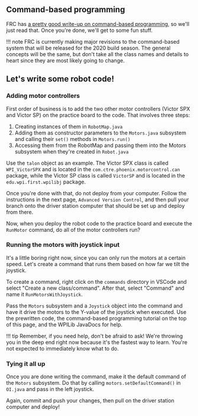 ## Command-based programming

FRC has [a pretty good write-up on command-based programming](https://frc-docs.readthedocs.io/en/latest/docs/software/old-commandbased/index.html), so we'll just read that. Once you're done, we'll get to some fun stuff.

!!! note
    FRC is currently making major revisions to the command-based system that will be released for the 2020 build season. The general concepts will be the same, but don't take all the class names and details to heart since they are most likely going to change.

## Let's write some robot code!

### Adding motor controllers

First order of business is to add the two other motor controllers (Victor SPX and Victor SP) on the practice board to the code. That involves three steps:

1. Creating instances of them in `RobotMap.java`
2. Adding them as constructor parameters to the `Motors.java` subsystem and calling their `set()` methods in `Motors.run()`
3. Accessing them from the RobotMap and passing them into the Motors subsystem when they're created in `Robot.java`

Use the `talon` object as an example. The Victor SPX class is called `WPI_VictorSPX` and is located in the `com.ctre.phoenix.motorcontrol.can` package, while the Victor SP class is called `VictorSP` and is located in the `edu.wpi.first.wpilibj` package. 

Once you're done with that, do not deploy from your computer. Follow the instructions in the next page, `Advanced Version Control`, and then pull your branch onto the driver station computer that should be set up and deploy from there.

Now, when you deploy the robot code to the practice board and execute the `RunMotor` command, do all of the motor controllers run?

### Running the motors with joystick input

It's a little boring right now, since you can only run the motors at a certain speed. Let's create a command that runs them based on how far we tilt the joystick. 

To create a command, right click on the `commands` directory in VSCode and select "Create a new class/command". After that, select "Command" and name it `RunMotorsWithJoystick`. 

Pass the `Motors` subsystem and a `Joystick` object into the command and have it drive the motors to the Y-value of the joystick when executed. Use the prewritten code, the command-based programming tutorial on the top of this page, and the WPILib JavaDocs for help. 

!!! tip
    Remember, if you need help, don't be afraid to ask! We're throwing you in the deep end right now because it's the fastest way to learn. You're not expected to immediately know what to do.

### Tying it all up

Once you are done writing the command, make it the default command of the `Motors` subsystem. Do that by calling `motors.setDefaultCommand()` in `OI.java` and pass in the left joystick.

Again, commit and push your changes, then pull on the driver station computer and deploy!
